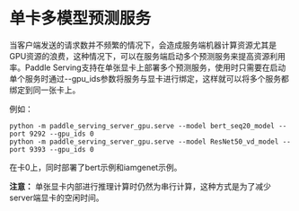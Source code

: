 # 单卡多模型预测服务

当客户端发送的请求数并不频繁的情况下，会造成服务端机器计算资源尤其是GPU资源的浪费，这种情况下，可以在服务端启动多个预测服务来提高资源利用率。Paddle Serving支持在单张显卡上部署多个预测服务，使用时只需要在启动单个服务时通过--gpu_ids参数将服务与显卡进行绑定，这样就可以将多个服务都绑定到同一张卡上。

例如：

```shell
python -m paddle_serving_server_gpu.serve --model bert_seq20_model --port 9292 --gpu_ids 0
python -m paddle_serving_server_gpu.serve --model ResNet50_vd_model --port 9393 --gpu_ids 0
```

在卡0上，同时部署了bert示例和iamgenet示例。

**注意：** 单张显卡内部进行推理计算时仍然为串行计算，这种方式是为了减少server端显卡的空闲时间。
 
